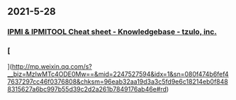 
## 2021-5-28

### [IPMI & IPMITOOL Cheat sheet - Knowledgebase - tzulo, inc.](https://www.tzulo.com/crm/knowledgebase/47/IPMI-and-IPMITOOL-Cheat-sheet.html)

### [
](http://mp.weixin.qq.com/s?__biz=MzIwMTc4ODE0Mw==&mid=2247527594&idx=1&sn=080f474b6fef47637297cc46f0376808&chksm=96eab32aa19d3a3c5fd9e6c18214eb0f8488315627a6bc997b55d39c2d2a261b7849176ab46e#rd)